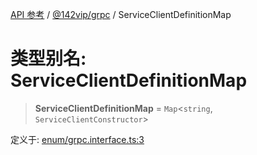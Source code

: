 [API 参考](../../../index.md) / [@142vip/grpc](../index.md) / ServiceClientDefinitionMap

# 类型别名: ServiceClientDefinitionMap

> **ServiceClientDefinitionMap** = `Map`\<`string`, `ServiceClientConstructor`\>

定义于: [enum/grpc.interface.ts:3](https://github.com/142vip/core-x/blob/724c9f80a9f43d7639fb0f15c0381f9ca258849b/packages/grpc/src/enum/grpc.interface.ts#L3)
